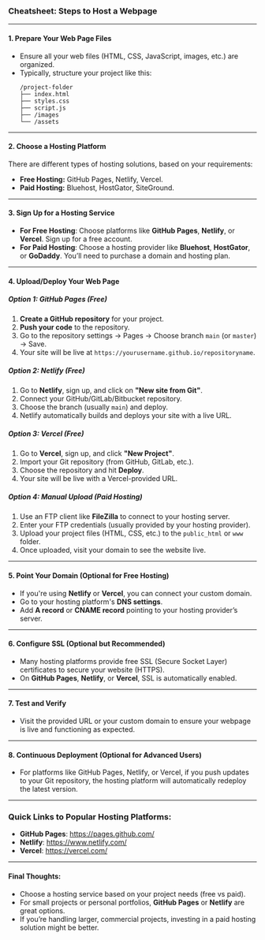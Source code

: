 ### Cheatsheet: Steps to Host a Webpage

---

#### 1. **Prepare Your Web Page Files**
   - Ensure all your web files (HTML, CSS, JavaScript, images, etc.) are organized.
   - Typically, structure your project like this:
     ```
     /project-folder
     ├── index.html
     ├── styles.css
     ├── script.js
     ├── /images
     └── /assets
     ```

---

#### 2. **Choose a Hosting Platform**
There are different types of hosting solutions, based on your requirements:
   - **Free Hosting:** GitHub Pages, Netlify, Vercel.
   - **Paid Hosting:** Bluehost, HostGator, SiteGround.

---

#### 3. **Sign Up for a Hosting Service**
   - **For Free Hosting**: Choose platforms like **GitHub Pages**, **Netlify**, or **Vercel**. Sign up for a free account.
   - **For Paid Hosting**: Choose a hosting provider like **Bluehost**, **HostGator**, or **GoDaddy**. You’ll need to purchase a domain and hosting plan.

---

#### 4. **Upload/Deploy Your Web Page**
##### Option 1: **GitHub Pages (Free)**
1. **Create a GitHub repository** for your project.
2. **Push your code** to the repository.
3. Go to the repository settings → Pages → Choose branch `main` (or `master`) → Save.
4. Your site will be live at `https://yourusername.github.io/repositoryname`.

##### Option 2: **Netlify (Free)**
1. Go to **Netlify**, sign up, and click on **"New site from Git"**.
2. Connect your GitHub/GitLab/Bitbucket repository.
3. Choose the branch (usually `main`) and deploy.
4. Netlify automatically builds and deploys your site with a live URL.

##### Option 3: **Vercel (Free)**
1. Go to **Vercel**, sign up, and click **"New Project"**.
2. Import your Git repository (from GitHub, GitLab, etc.).
3. Choose the repository and hit **Deploy**.
4. Your site will be live with a Vercel-provided URL.

##### Option 4: **Manual Upload (Paid Hosting)**
1. Use an FTP client like **FileZilla** to connect to your hosting server.
2. Enter your FTP credentials (usually provided by your hosting provider).
3. Upload your project files (HTML, CSS, etc.) to the `public_html` or `www` folder.
4. Once uploaded, visit your domain to see the website live.

---

#### 5. **Point Your Domain (Optional for Free Hosting)**
   - If you're using **Netlify** or **Vercel**, you can connect your custom domain.
   - Go to your hosting platform's **DNS settings**.
   - Add **A record** or **CNAME record** pointing to your hosting provider’s server.

---

#### 6. **Configure SSL (Optional but Recommended)**
   - Many hosting platforms provide free SSL (Secure Socket Layer) certificates to secure your website (HTTPS).
   - On **GitHub Pages**, **Netlify**, or **Vercel**, SSL is automatically enabled.

---

#### 7. **Test and Verify**
   - Visit the provided URL or your custom domain to ensure your webpage is live and functioning as expected.

---

#### 8. **Continuous Deployment (Optional for Advanced Users)**
   - For platforms like GitHub Pages, Netlify, or Vercel, if you push updates to your Git repository, the hosting platform will automatically redeploy the latest version.

---

### Quick Links to Popular Hosting Platforms:
   - **GitHub Pages**: https://pages.github.com/
   - **Netlify**: https://www.netlify.com/
   - **Vercel**: https://vercel.com/

---

#### Final Thoughts:
   - Choose a hosting service based on your project needs (free vs paid).
   - For small projects or personal portfolios, **GitHub Pages** or **Netlify** are great options.
   - If you’re handling larger, commercial projects, investing in a paid hosting solution might be better.